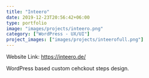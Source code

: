 ```yaml
---
title: "Inteero"
date: 2019-12-23T20:56:42+06:00
type: portfolio
image: "images/projects/inteero.png"
category: ["WordPress - UX/UI"]
project_images: ["images/projects/inteerofull.png"]
---
```


Website Link: https://inteero.de/

WordPress based custom cehckout steps design.